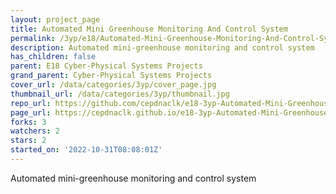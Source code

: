 ```yaml
---
layout: project_page
title: Automated Mini Greenhouse Monitoring And Control System
permalink: /3yp/e18/Automated-Mini-Greenhouse-Monitoring-And-Control-System/
description: Automated mini-greenhouse monitoring and control system
has_children: false
parent: E18 Cyber-Physical Systems Projects
grand_parent: Cyber-Physical Systems Projects
cover_url: /data/categories/3yp/cover_page.jpg
thumbnail_url: /data/categories/3yp/thumbnail.jpg
repo_url: https://github.com/cepdnaclk/e18-3yp-Automated-Mini-Greenhouse-Monitoring-And-Control-System
page_url: https://cepdnaclk.github.io/e18-3yp-Automated-Mini-Greenhouse-Monitoring-And-Control-System
forks: 3
watchers: 2
stars: 2
started_on: '2022-10-31T08:08:01Z'
---
```


Automated mini-greenhouse monitoring and control system